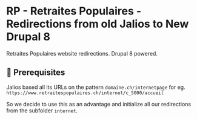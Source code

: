 # RP - Retraites Populaires - Redirections from old Jalios to New Drupal 8
Retraites Populaires website redirections. Drupal 8 powered.

## 🔧 Prerequisites

Jalios based all its URLs on the pattern `domaine.ch/internetpage` for eg. `https://www.retraitespopulaires.ch/internet/c_5000/accueil`

So we decide to use this as an advantage and initialize all our redirections from the subfolder `internet`.
